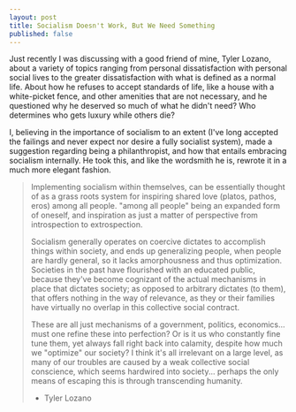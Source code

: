 ```yaml
--- 
layout: post
title: Socialism Doesn't Work, But We Need Something
published: false
---
```

Just recently I was discussing with a good friend of mine, Tyler Lozano,
about a variety of topics ranging from personal dissatisfaction with
personal social lives to the greater dissatisfaction with what is defined
as a normal life. About how he refuses to accept standards of life, like a
house with a white-picket fence, and other amenities that are not necessary,
and he questioned why he deserved so much of what he didn't need? Who
determines who gets luxury while others die?

I, believing in the importance of socialism to an extent (I've long accepted
the failings and never expect nor desire a fully socialist system), made a
suggestion regarding being a philanthropist, and how that entails embracing
socialism internally. He took this, and like the wordsmith he is, rewrote it
in a much more elegant fashion.

> Implementing socialism within themselves, can be essentially thought of as a
> grass roots system for inspiring shared love (platos, pathos, eros) among all
> people.  "among all people" being an expanded form of oneself, and
> inspiration as just a matter of perspective from introspection to extrospection.
>
> Socialism generally operates on coercive dictates to accomplish things within
> society, and ends up generalizing people, when people are hardly general, so it
> lacks amorphousness and thus optimization. Societies in the past have flourished
> with an educated public, because they've become cognizant of the actual mechanisms
> in place that dictates society; as opposed to arbitrary dictates (to them), that
> offers nothing in the way of relevance, as they or their families have virtually
> no overlap in this collective social contract.
>
> These are all just mechanisms of a government, politics, economics... must one
> refine these into perfection? Or is it us who constantly fine tune them, yet
> always fall right back into calamity, despite how much we "optimize" our
> society? I think it's all irrelevant on a large level, as many of our troubles
> are caused by a weak collective social conscience, which seems hardwired into
> society... perhaps the only means of escaping this is through transcending
> humanity.
>
> - Tyler Lozano
